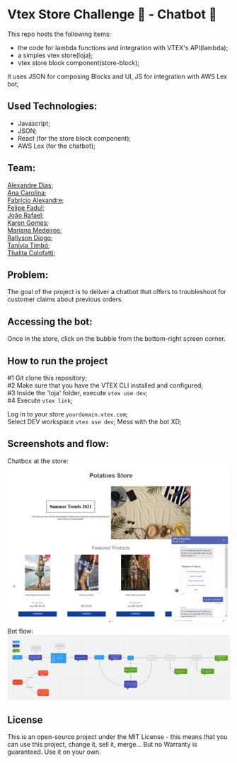 # Vtex Store Challenge :department_store: - Chatbot :robot:

This repo hosts the following items:
  * the code for lambda functions and integration with VTEX's API(lambda);
  * a simples vtex store(loja);
  * vtex store block component(store-block); 

It uses JSON for composing Blocks and UI, JS for integration with AWS Lex bot; 

## Used Technologies:
* Javascript;
* JSON;
* React (for the store block component);
* AWS Lex (for the chatbot);

## Team: 
[Alexandre Dias](https://www.linkedin.com/in/alexandrepdias/); <br>
[Ana Carolina](https://www.linkedin.com/in/anacarolinagon%C3%A7alves/); <br>
[Fabrício Alexandre](https://www.linkedin.com/in/fabalexsantos/); <br>
[Felipe Fadul](https://www.linkedin.com/in/fabalexsantos/); <br>
[João Rafael](https://www.linkedin.com/in/joao-rafael-silva/); <br>
[Karen Gomes](https://www.linkedin.com/in/karenngomes/); <br>
[Mariana Medeiros](https://www.linkedin.com/in/marianafmedeiros/); <br>
[Rallyson Diogo](https://www.linkedin.com/in/rallysson/); <br>
[Tanívia Timbó](https://www.linkedin.com/in/tanivia/); <br>
[Thalita Colofatti](https://www.linkedin.com/in/thalitaacb/); <br>


## Problem:

The goal of the project is to deliver a chatbot that offers to troubleshoot for customer claims about previous orders.

## Accessing the bot:
Once in the store, click on the bubble from the bottom-right screen corner. 

## How to run the project
#1 Git clone this repository; <br>
#2 Make sure that you have the VTEX CLI installed and configured;  <br>
#3 Inside the 'loja' folder, execute ```vtex use dev```;  <br>
#4 Execute ```vtex link```; <br>

Log in to your store ```yourdomain.vtex.com```; <br/>
Select DEV workspace ```vtex use dev```;
Mess with the bot XD;

## Screenshots and flow:
Chatbox at the store:
![Screenshot](/Loja_com_bot_aberto.png)
Bot flow:
![Bot flow](/Fluxograma_do_Bot.png)
## License

This is an open-source project under the MIT License - this means that you can use this project, change it, sell it, merge... But no Warranty is guaranteed. Use it on your own. 

